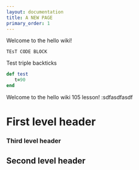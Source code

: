 ```yaml
---
layout: documentation
title: A NEW PAGE
primary_order: 1
---
```


[comment]: # "title: A NEW PAGE"
[comment]: # "ordering: 1"
[comment]: # "header: 1"

Welcome to the hello wiki!

`TEsT CODE BLOCK`

Test triple backticks
```ruby
def test
   t=90
end
```

Welcome to the hello wiki 105 lesson! :sdfasdfasdf
# First level header

### Third level header    ###

## Second level header ######

